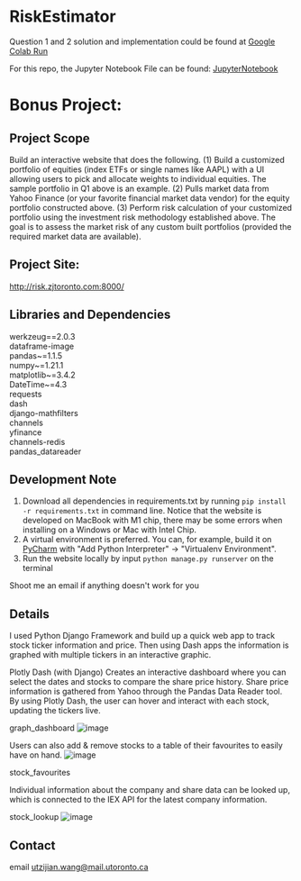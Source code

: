 # RiskEstimator
Question 1 and 2 solution and implementation could be found at
[Google Colab Run](https://colab.research.google.com/drive/1pXOhnbCG_tHUmtp6lOFY30H4_4tdWt4J?usp=sharing)

For this repo, the Jupyter Notebook File can be found:
[JupyterNotebook](https://github.com/zijianKING/RiskEstimator/blob/main/JupyterNotebook/Programming_and_Risk_Calculation.ipynb)

# Bonus Project:
## Project Scope
Build an interactive website that does the following.
(1) Build a customized portfolio of equities (index ETFs or single names like AAPL) with a UI allowing users to pick and allocate weights to individual equities. The sample portfolio in Q1 above is an example.
(2) Pulls market data from Yahoo Finance (or your favorite financial market data vendor) for the equity portfolio constructed above.
(3) Perform risk calculation of your customized portfolio using the investment risk methodology established above.
The goal is to assess the market risk of any custom built portfolios (provided the required market data are available).

## Project Site: 
http://risk.zjtoronto.com:8000/

## Libraries and Dependencies
werkzeug==2.0.3<br/>
dataframe-image<br/>
pandas~=1.1.5<br/>
numpy~=1.21.1<br/>
matplotlib~=3.4.2<br/>
DateTime~=4.3<br/>
requests<br/>
dash<br/>
django-mathfilters<br/>
channels<br/>
yfinance<br/>
channels-redis<br/>
pandas_datareader<br/>

## Development Note
1. Download all dependencies in requirements.txt by running `pip install -r requirements.txt` in command line.
Notice that the website is developed on MacBook with M1 chip, there may be some errors when installing on a Windows or Mac with Intel Chip.
2. A virtual environment is preferred. You can, for example, build it on [PyCharm](https://www.jetbrains.com/zh-cn/pycharm/) with "Add Python Interpreter" -> "Virtualenv Environment".
3. Run the website locally by input `python manage.py runserver` on the terminal

Shoot me an email if anything doesn't work for you

## Details
I used Python Django Framework and build up a quick web app to track stock ticker information and price. Then using Dash apps the information is graphed with multiple tickers in an interactive graphic.

Plotly Dash (with Django)
Creates an interactive dashboard where you can select the dates and stocks to compare the share price history. Share price information is gathered from Yahoo through the Pandas Data Reader tool. By using Plotly Dash, the user can hover and interact with each stock, updating the tickers live.

graph_dashboard
![image](https://user-images.githubusercontent.com/31417311/165445444-977fe769-4217-4996-a684-f141c9bcf2d0.png)

Users can also add & remove stocks to a table of their favourites to easily have on hand.
![image](https://user-images.githubusercontent.com/31417311/165445471-68c8352a-c6df-4596-933f-5e2c3de95b4b.png)

stock_favourites

Individual information about the company and share data can be looked up, which is connected to the IEX API for the latest company information.

stock_lookup
![image](https://user-images.githubusercontent.com/31417311/165445494-ec797362-512b-4e01-8cfd-92a9abc67fc4.png)

## Contact
email utzijian.wang@mail.utoronto.ca
